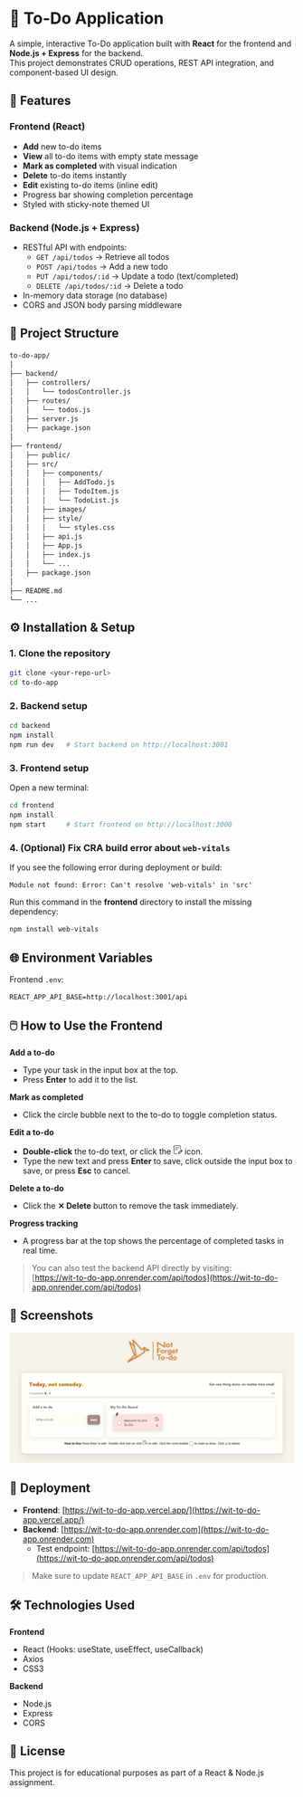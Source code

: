 # 📝 To-Do Application

A simple, interactive To-Do application built with **React** for the frontend and **Node.js + Express** for the backend.  
This project demonstrates CRUD operations, REST API integration, and component-based UI design.

## 🚀 Features

### Frontend (React)
- **Add** new to-do items
- **View** all to-do items with empty state message
- **Mark as completed** with visual indication
- **Delete** to-do items instantly
- **Edit** existing to-do items (inline edit)
- Progress bar showing completion percentage
- Styled with sticky-note themed UI

### Backend (Node.js + Express)
- RESTful API with endpoints:
  - `GET /api/todos` → Retrieve all todos
  - `POST /api/todos` → Add a new todo
  - `PUT /api/todos/:id` → Update a todo (text/completed)
  - `DELETE /api/todos/:id` → Delete a todo
- In-memory data storage (no database)
- CORS and JSON body parsing middleware

## 📂 Project Structure

```
to-do-app/
│
├── backend/
│   ├── controllers/
│   │   └── todosController.js
│   ├── routes/
│   │   └── todos.js
│   ├── server.js
│   ├── package.json
│
├── frontend/
│   ├── public/
│   ├── src/
│   │   ├── components/
│   │   │   ├── AddTodo.js
│   │   │   ├── TodoItem.js
│   │   │   └── TodoList.js
│   │   ├── images/
│   │   ├── style/
│   │   │   └── styles.css
│   │   ├── api.js
│   │   ├── App.js
│   │   ├── index.js
│   │   └── ...
│   ├── package.json
│
├── README.md
└── ...
```

## ⚙️ Installation & Setup

### 1. Clone the repository
```bash
git clone <your-repo-url>
cd to-do-app
```

### 2. Backend setup
```bash
cd backend
npm install
npm run dev   # Start backend on http://localhost:3001
```

### 3. Frontend setup
Open a new terminal:
```bash
cd frontend
npm install
npm start     # Start frontend on http://localhost:3000
```

### 4. (Optional) Fix CRA build error about `web-vitals`

If you see the following error during deployment or build:
```
Module not found: Error: Can't resolve 'web-vitals' in 'src'
```

Run this command in the **frontend** directory to install the missing dependency:
```bash
npm install web-vitals
```

## 🌐 Environment Variables

Frontend `.env`:
```
REACT_APP_API_BASE=http://localhost:3001/api
``` 

## 🖱️ How to Use the Frontend

**Add a to-do**
- Type your task in the input box at the top.
- Press **Enter** to add it to the list.

**Mark as completed**
- Click the circle bubble next to the to-do to toggle completion status.

**Edit a to-do**
- **Double-click** the to-do text, or click the <img src="frontend/src/images/edit.png" alt="Edit Icon" width="16" /> icon.
- Type the new text and press **Enter** to save, click outside the input box to save, or press **Esc** to cancel.

**Delete a to-do**
- Click the **✕ Delete** button to remove the task immediately.

**Progress tracking**
- A progress bar at the top shows the percentage of completed tasks in real time.

> You can also test the backend API directly by visiting:  
> [https://wit-to-do-app.onrender.com/api/todos](https://wit-to-do-app.onrender.com/api/todos)

## 📸 Screenshots

![Main Page Screenshot](frontend/src/images/NotForgetToDo_mainpage.png)

## 📡 Deployment

- **Frontend**: [https://wit-to-do-app.vercel.app/](https://wit-to-do-app.vercel.app/)
- **Backend**: [https://wit-to-do-app.onrender.com](https://wit-to-do-app.onrender.com)
  - Test endpoint: [https://wit-to-do-app.onrender.com/api/todos](https://wit-to-do-app.onrender.com/api/todos)

> Make sure to update `REACT_APP_API_BASE` in `.env` for production.

## 🛠️ Technologies Used

**Frontend**
- React (Hooks: useState, useEffect, useCallback)
- Axios
- CSS3

**Backend**
- Node.js
- Express
- CORS

## 📜 License
This project is for educational purposes as part of a React & Node.js assignment.
